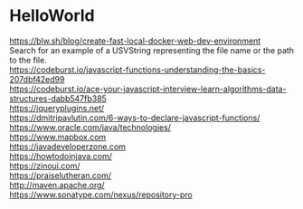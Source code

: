 # HelloWorld

https://blw.sh/blog/create-fast-local-docker-web-dev-environment <br>
Search for an example of a USVString representing the file name or the path to the file. <br>
https://codeburst.io/javascript-functions-understanding-the-basics-207dbf42ed99 <br>
https://codeburst.io/ace-your-javascript-interview-learn-algorithms-data-structures-dabb547fb385 <br>
https://jqueryplugins.net/<br>
https://dmitripavlutin.com/6-ways-to-declare-javascript-functions/<br>
https://www.oracle.com/java/technologies/<br>
https://www.mapbox.com<br>
https://javadeveloperzone.com<br>
https://howtodoinjava.com/<br>
https://zinoui.com/<br>
https://praiselutheran.com/<br>
http://maven.apache.org/<br>
https://www.sonatype.com/nexus/repository-pro<br>
